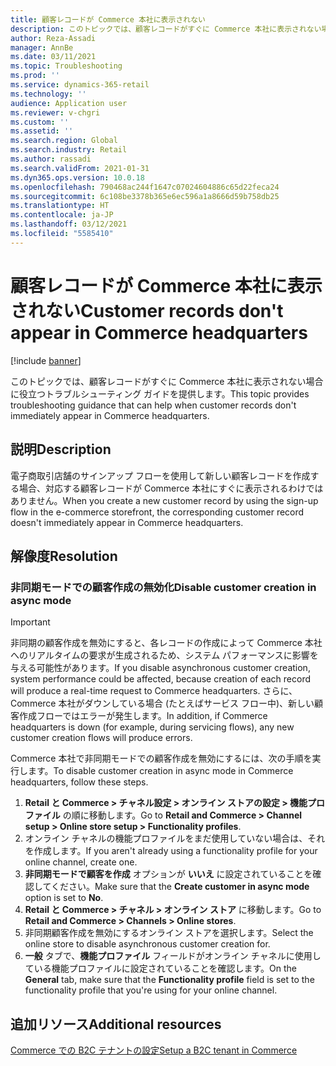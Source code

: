 ```yaml
---
title: 顧客レコードが Commerce 本社に表示されない
description: このトピックでは、顧客レコードがすぐに Commerce 本社に表示されない場合に役立つトラブルシューティング ガイドを提供します。
author: Reza-Assadi
manager: AnnBe
ms.date: 03/11/2021
ms.topic: Troubleshooting
ms.prod: ''
ms.service: dynamics-365-retail
ms.technology: ''
audience: Application user
ms.reviewer: v-chgri
ms.custom: ''
ms.assetid: ''
ms.search.region: Global
ms.search.industry: Retail
ms.author: rassadi
ms.search.validFrom: 2021-01-31
ms.dyn365.ops.version: 10.0.18
ms.openlocfilehash: 790468ac244f1647c07024604886c65d22feca24
ms.sourcegitcommit: 6c108be3378b365e6ec596a1a8666d59b758db25
ms.translationtype: HT
ms.contentlocale: ja-JP
ms.lasthandoff: 03/12/2021
ms.locfileid: "5585410"
---
```

# <a name="customer-records-dont-appear-in-commerce-headquarters"></a><span data-ttu-id="3f094-103">顧客レコードが Commerce 本社に表示されない</span><span class="sxs-lookup"><span data-stu-id="3f094-103">Customer records don't appear in Commerce headquarters</span></span>

[!include [banner](../../includes/banner.md)]

<span data-ttu-id="3f094-104">このトピックでは、顧客レコードがすぐに Commerce 本社に表示されない場合に役立つトラブルシューティング ガイドを提供します。</span><span class="sxs-lookup"><span data-stu-id="3f094-104">This topic provides troubleshooting guidance that can help when customer records don't immediately appear in Commerce headquarters.</span></span>

## <a name="description"></a><span data-ttu-id="3f094-105">説明</span><span class="sxs-lookup"><span data-stu-id="3f094-105">Description</span></span>

<span data-ttu-id="3f094-106">電子商取引店舗のサインアップ フローを使用して新しい顧客レコードを作成する場合、対応する顧客レコードが Commerce 本社にすぐに表示されるわけではありません。</span><span class="sxs-lookup"><span data-stu-id="3f094-106">When you create a new customer record by using the sign-up flow in the e-commerce storefront, the corresponding customer record doesn't immediately appear in Commerce headquarters.</span></span>

## <a name="resolution"></a><span data-ttu-id="3f094-107">解像度</span><span class="sxs-lookup"><span data-stu-id="3f094-107">Resolution</span></span>

### <a name="disable-customer-creation-in-async-mode"></a><span data-ttu-id="3f094-108">非同期モードでの顧客作成の無効化</span><span class="sxs-lookup"><span data-stu-id="3f094-108">Disable customer creation in async mode</span></span>

> [!IMPORTANT]
> <span data-ttu-id="3f094-109">非同期の顧客作成を無効にすると、各レコードの作成によって Commerce 本社へのリアルタイムの要求が生成されるため、システム パフォーマンスに影響を与える可能性があります。</span><span class="sxs-lookup"><span data-stu-id="3f094-109">If you disable asynchronous customer creation, system performance could be affected, because creation of each record will produce a real-time request to Commerce headquarters.</span></span> <span data-ttu-id="3f094-110">さらに、Commerce 本社がダウンしている場合 (たとえばサービス フロー中)、新しい顧客作成フローではエラーが発生します。</span><span class="sxs-lookup"><span data-stu-id="3f094-110">In addition, if Commerce headquarters is down (for example, during servicing flows), any new customer creation flows will produce errors.</span></span>

<span data-ttu-id="3f094-111">Commerce 本社で非同期モードでの顧客作成を無効にするには、次の手順を実行します。</span><span class="sxs-lookup"><span data-stu-id="3f094-111">To disable customer creation in async mode in Commerce headquarters, follow these steps.</span></span>

1. <span data-ttu-id="3f094-112">**Retail と Commerce \> チャネル設定 \> オンライン ストアの設定 \> 機能プロファイル** の順に移動します。</span><span class="sxs-lookup"><span data-stu-id="3f094-112">Go to **Retail and Commerce \> Channel setup \> Online store setup \> Functionality profiles**.</span></span>
1. <span data-ttu-id="3f094-113">オンライン チャネルの機能プロファイルをまだ使用していない場合は、それを作成します。</span><span class="sxs-lookup"><span data-stu-id="3f094-113">If you aren't already using a functionality profile for your online channel, create one.</span></span>
1. <span data-ttu-id="3f094-114">**非同期モードで顧客を作成** オプションが **いいえ** に設定されていることを確認してください。</span><span class="sxs-lookup"><span data-stu-id="3f094-114">Make sure that the **Create customer in async mode** option is set to **No**.</span></span>
1. <span data-ttu-id="3f094-115">**Retail と Commerce \> チャネル \> オンライン ストア** に移動します。</span><span class="sxs-lookup"><span data-stu-id="3f094-115">Go to **Retail and Commerce \> Channels \> Online stores**.</span></span>
1. <span data-ttu-id="3f094-116">非同期顧客作成を無効にするオンライン ストアを選択します。</span><span class="sxs-lookup"><span data-stu-id="3f094-116">Select the online store to disable asynchronous customer creation for.</span></span>
1. <span data-ttu-id="3f094-117">**一般** タブで、**機能プロファイル** フィールドがオンライン チャネルに使用している機能プロファイルに設定されていることを確認します。</span><span class="sxs-lookup"><span data-stu-id="3f094-117">On the **General** tab, make sure that the **Functionality profile** field is set to the functionality profile that you're using for your online channel.</span></span>

## <a name="additional-resources"></a><span data-ttu-id="3f094-118">追加リソース</span><span class="sxs-lookup"><span data-stu-id="3f094-118">Additional resources</span></span>

[<span data-ttu-id="3f094-119">Commerce での B2C テナントの設定</span><span class="sxs-lookup"><span data-stu-id="3f094-119">Setup a B2C tenant in Commerce</span></span>](../set-up-b2c-tenant.md)
